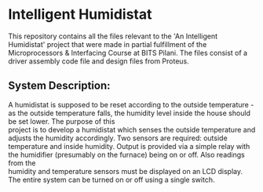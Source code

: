 # Intelligent Humidistat
This repository contains all the files relevant to the 'An Intelligent Humidistat' project that were made in partial fulfillment of the Microprocessors &amp; Interfacing Course at BITS Pilani. The files consist of a driver assembly code file and design files from Proteus.

## System Description: 

A humidistat is supposed to be reset according to the outside temperature - as the 
outside  temperature  falls,  the  humidity  level  inside  the  house  should  be  set  lower.  The  purpose  of  this  
project  is  to  develop  a  humidistat  which  senses  the  outside  temperature  and  adjusts  the  humidity 
accordingly. Two sensors are required: outside temperature and inside humidity. Output is provided via a 
simple  relay  with  the  humidifier  (presumably  on  the  furnace)  being  on  or  off.    Also  readings  from  the  
humidity and temperature sensors must be displayed on an LCD display. The entire system can be turned 
on or off using a single switch. 
